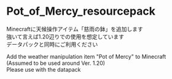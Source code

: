 # Pot_of_Mercy_resourcepack
Minecraftに天候操作アイテム「慈雨の鉢」を追加します  
強いて言えば1.20辺りでの使用を想定しています  
データパックと同時にご利用ください  
  
Add the weather manipulation item "Pot of Mercy" to Minecraft  
(Assumed to be used around Ver. 1.20)  
Please use with the datapack  
